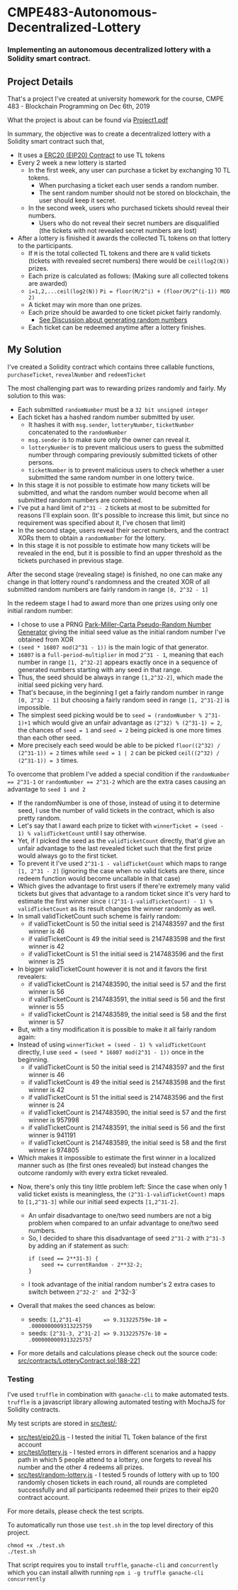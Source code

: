 # CMPE483-Autonomous-Decentralized-Lottery

### Implementing an autonomous decentralized lottery with a Solidity smart contract.

## Project Details

That's a project I've created at university homework for the course, 
CMPE 483 - Blockchain Programming on Dec 6th, 2019

What the project is about can be found via [Project1.pdf](./Project1.pdf)

In summary, the objective was to create a decentralized lottery with a Solidity smart contract such that,

* It uses a [ERC20 (EIP20) Contract](https://github.com/ConsenSys/Tokens/blob/master/contracts/eip20/EIP20.sol)
to use TL tokens
* Every 2 week a new lottery is started
    * In the first week, any user can purchase a ticket by exchanging 10 TL tokens.
        * When purchasing a ticket each user sends a random number.
        * The sent random number should not be stored on blockchain, the user should keep it secret.
    * In the second week, users who purchased tickets should reveal their numbers.
        * Users who do not reveal their secret numbers are disqualified 
        (the tickets with not revealed secret numbers are lost)
* After a lottery is finished it awards the collected TL tokens on that lottery to the participants.
    * If `M` is the total collected TL tokens and there are `N` valid tickets 
    (tickets with revealed secret numbers) there would be `ceil(log2(N))` prizes.
    * Each prize is calculated as follows: (Making sure all collected tokens are awarded)
    * `i=1,2,...ceil(log2(N))` `Pi = floor(M/2^i) + (floor(M/2^(i-1)) MOD 2)`
    * A ticket may win more than one prizes.
    * Each prize should be awarded to one ticket picket fairly randomly.
        * [See Discussion about generating random numbers](https://ethereum.stackexchange.com/questions/191/how-can-i-securely-generate-a-random-number-in-my-smart-contract)
    * Each ticket can be redeemed anytime after a lottery finishes.

<div style="page-break-after: always;"></div>

## My Solution

I've created a Solidity contract which contains three callable functions, `purchaseTicket`, `revealNumber` and `redeemTicket`

The most challenging part was to rewarding prizes randomly and fairly. My solution to this was:
* Each submitted `randomNumber` must be a `32 bit unsigned integer`
* Each ticket has a hashed random number submitted by user.
    * It hashes it with `msg.sender`, `lotteryNumber`, `ticketNumber` concatenated to the `randomNumber`
    * `msg.sender` is to make sure only the owner can reveal it.
    * `lotteryNumber` is to prevent malicious users to guess the submitted number through comparing previously submitted tickets of other persons.
    * `ticketNumber` is to prevent malicious users to check whether a user submitted the same random number in one lottery twice.
* In this stage it is not possible to estimate how many tickets will be submitted, and what the random number would become when all submitted random numbers are combined.
* I've put a hard limit of `2^31 - 2` tickets at most to be submitted for reasons I'll explain soon. 
(It's possible to increase this limit, but since no requirement was specified about it, I've chosen that limit)
* In the second stage, users reveal their secret numbers, and the contract XORs them to obtain a `randomNumber` for the lottery.
* In this stage it is not possible to estimate how many tickets will be revealed in the end, but it is possible to find an upper threshold as the tickets purchased in previous stage.

After the second stage (revealing stage) is finished, 
no one can make any change in that lottery round's randomness 
and the created XOR of all submitted random numbers are fairly random in range `[0, 2^32 - 1]`

In the redeem stage I had to award more than one prizes using only one initial random number:
* I chose to use a PRNG [Park-Miller-Carta Pseudo-Random Number Generator](http://www.firstpr.com.au/dsp/rand31/#History-PMMS)
giving the initial seed value as the initial random number I've obtained from XOR
* `(seed * 16807 mod(2^31 - 1))` is the main logic of that generator.
* `16807` is a `full-period-multiplier` in mod `2^31 - 1`, meaning that each number in range `[1, 2^32-2]` appears exactly once in a sequence of generated numbers starting with any seed in that range.
* Thus, the seed should be always in range `[1,2^32-2]`, which made the initial seed picking very hard.
* That's because, in the beginning I get a fairly random number in range `[0, 2^32 - 1]` 
but choosing a fairly random seed in range `[1, 2^31-2]` is impossible.
* The simplest seed picking would be to `seed = (randomNumber % 2^31-1)+1` 
which would give an unfair advantage as `(2^32) % (2^31-1) = 2`, the chances of `seed = 1` and `seed = 2` 
being picked is one more times than each other seed.
* More precisely each seed would be able to be picked `floor((2^32) / (2^31-1)) = 2` times
while `seed = 1 | 2` can be picked `ceil((2^32) / (2^31-1)) = 3` times.

To overcome that problem I've added a special condition if the `randomNumber == 2^31-1` or `randomNumber == 2^31-2`
which are the extra cases causing an advantage to `seed 1 and 2`
* If the randomNumber is one of those, instead of using it to determine seed, I use the number of valid tickets in the contract, which is also pretty random.
* Let's say that I award each prize to ticket with `winnerTicket = (seed - 1) % validTicketCount` until I say otherwise.
* Yet, if I picked the seed as the `validTicketCount` directly, that'd give an unfair advantage to the last revealed ticket such that the first prize would always go to the first ticket.
* To prevent it I've used `2^31-1 - validTicketCount` which maps to range `[1, 2^31 - 2]` 
(ignoring the case when no valid tickets are there, since redeem function would become uncallable in that case)
* Which gives the advantage to first users if there're extremely many valid tickets
but gives that advantage to a random ticket since it's very hard to estimate the first winner since
`((2^31-1-validTicketCount) - 1) % validTicketCount` as its result changes the winner randomly as well.
* In small validTicketCount such scheme is fairly random:
    * if validTicketCount is 50 the initial seed is 2147483597 and the first winner is 46
    * if validTicketCount is 49 the initial seed is 2147483598 and the first winner is 42
    * if validTicketCount is 51 the initial seed is 2147483596 and the first winner is 25
* In bigger validTicketCount however it is not and it favors the first revealers:
    * if validTicketCount is 2147483590, the initial seed is 57 and the first winner is 56
    * if validTicketCount is 2147483591, the initial seed is 56 and the first winner is 55
    * if validTicketCount is 2147483589, the initial seed is 58 and the first winner is 57
* But, with a tiny modification it is possible to make it all fairly random again:
* Instead of using `winnerTicket = (seed - 1) % validTicketCount` directly, 
I use `seed = (seed * 16807 mod(2^31 - 1))` once in the beginning.
    * if validTicketCount is 50 the initial seed is 2147483597 and the first winner is 46
    * if validTicketCount is 49 the initial seed is 2147483598 and the first winner is 42
    * if validTicketCount is 51 the initial seed is 2147483596 and the first winner is 24
    * if validTicketCount is 2147483590, the initial seed is 57 and the first winner is 957998
    * if validTicketCount is 2147483591, the initial seed is 56 and the first winner is 941191
    * if validTicketCount is 2147483589, the initial seed is 58 and the first winner is 974805
* Which makes it impossible to estimate the first winner in a localized manner such as (the first ones revealed) 
but instead changes the outcome randomly with every extra ticket revealed.

<div style="page-break-after: always;"></div>

* Now, there's only this tiny little problem left: Since the case when only 1 valid ticket exists is meaningless,
the `(2^31-1-validTicketCount)` maps to `[1,2^31-3]` while our initial seed expects `[1,2^31-2]`.
    * An unfair disadvantage to one/two seed numbers are not a big problem when compared 
    to an unfair advantage to one/two seed numbers.
    * So, I decided to share this disadvantage of seed `2^31-2` with `2^31-3` by adding an if statement as such:
        ```solidity
        if (seed == 2**31-3) {
            seed += currentRandom - 2**32-2;
        }
        ```
    * I took advantage of the initial random number's 2 extra cases to switch between `2^32-2' and `2^32-3`
    
* Overall that makes the seed chances as below:
    * seeds: `[1,2^31-4]       => 9.313225759e-10 = .0000000009313225759`
    * seeds: `[2^31-3, 2^31-2] => 9.313225757e-10 = .0000000009313225757`

* For more details and calculations please check out the source code: 
[src/contracts/LotteryContract.sol:188-221](./src/contracts/LotteryContract.sol)


<div style="page-break-after: always;"></div>


### Testing

I've used `truffle` in combination with `ganache-cli` to make automated tests.
`truffle` is a javascript library allowing automated testing with MochaJS for Solidity contracts.

My test scripts are stored in [src/test/](./src/test);
* [src/test/eip20.js](./src/test/eip20.js) - I tested the initial TL Token balance of the first account
* [src/test/lottery.js](./src/test/lottery.js) - I tested errors in different scenarios and a happy path
 in which 5 people attend to a lottery, one forgets to reveal his number and the other 4 redeems all prizes.
* [src/test/random-lottery.js](./src/test/random-lottery.js) - I tested 5 rounds of lottery with up to 
100 randomly chosen tickets in each round, all rounds are completed successfully and all participants redeemed
their prizes to their eip20 contract account.

For more details, please check the test scripts.

To automatically run those use `test.sh` in the top level directory of this project.

```
chmod +x ./test.sh
./test.sh
``` 

That script requires you to install `truffle`, `ganache-cli` and `concurrently` which you can install allwith running
`npm i -g truffle ganache-cli concurrently`

